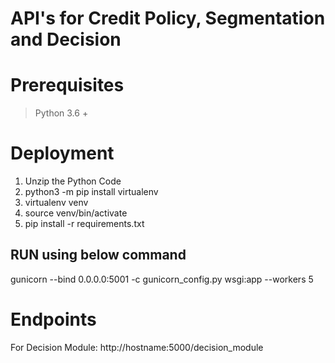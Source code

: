 # API's for Credit Policy, Segmentation and Decision

# Prerequisites
> Python 3.6 +

# Deployment

1. Unzip the Python Code
2. python3 -m pip install virtualenv
3. virtualenv venv
4. source venv/bin/activate
5. pip install -r requirements.txt

## RUN using below command

gunicorn --bind 0.0.0.0:5001 -c gunicorn_config.py wsgi:app --workers 5

# Endpoints

For Decision Module: http://hostname:5000/decision_module
